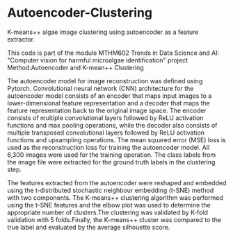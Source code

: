 # Autoencoder-Clustering
K-means++ algae image clustering using autoencoder as a feature extractor. 

This code is part of the module MTHM602 Trends in Data Science and AI: "Computer vision for harmful microalgae identification" project
Method:Autoencoder and K-mean++ Clustering

The autoencoder model for image reconstruction was defined using Pytorch. Convolutional neural network (CNN) architecture for the autoencoder model consists of an encoder that maps input images to a lower-dimensional feature representation and a decoder that maps the feature representation back to the original image space. The encoder consists of multiple convolutional layers followed by ReLU activation functions and max pooling operations, while the decoder also consists of multiple transposed convolutional layers followed by ReLU activation functions and upsampling operations. The mean squared error (MSE) loss is used as the reconstruction loss for training the autoencoder model. All 6,300 images were used for the training operation. The class labels from the image file were extracted for the ground truth labels in the clustering step.

The features extracted from the autoencoder were reshaped and embedded using the t-distributed stochastic neighbour embedding (t-SNE) method with two components. The K-means++ clustering algorithm was performed using the t-SNE features and the elbow plot was used to determine the appropriate number of clusters.The clustering was validated by K-fold validation with 5 folds.Finally, the K-means++ cluster was compared to the true label and evaluated by the average silhouette score.

